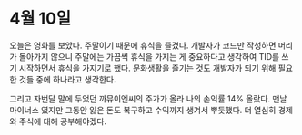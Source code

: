 # 4월 10일

오늘은 영화를 보았다. 주말이기 때문에 휴식을 즐겼다.
개발자가 코드만 작성하면 머리가 돌아가지 않으니 주말에는 가끔씩
휴식을 가지는 게 중요하다고 생각하여 TID를 쓰기 시작하면서 휴식을 가지기로 했다.
문화생활을 즐기는 것도 개발자가 되기 위해 필요한 것들 중에 하나라고 생각한다.

그리고 자번달 말에 두었던 까뮤이엔씨의 주가가 올라 나의 손익률 14% 올랐다.
맨날 마이너스 였지만 그동안 잃은 돈도 복구하고 수익까지 생겨서 뿌듯했다.
더 열심히 경제와 주식에 대해 공부해야겠다.